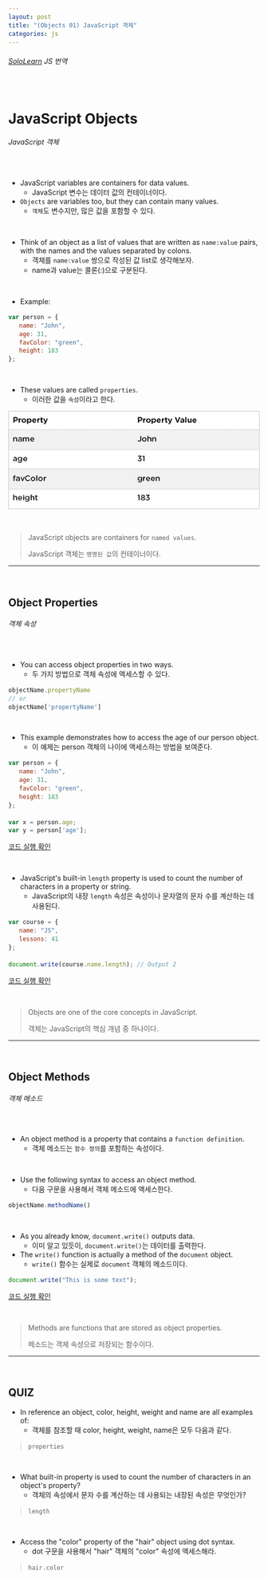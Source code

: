 ```yaml
---
layout: post
title: "(Objects 01) JavaScript 객체"
categories: js
---
```


###### [SoloLearn](https://www.sololearn.com/) JS 번역

<br>

# JavaScript Objects

###### JavaScript 객체

<br>

- JavaScript variables are containers for data values.
  - JavaScript 변수는 데이터 값의 컨테이너이다.
- `Objects` are variables too, but they can contain many values.
  - `객체`도 변수지만, 많은 값을 포함할 수 있다.

<br>

- Think of an object as a list of values that are written as `name:value` pairs, with the names and the values separated by colons.
  - 객체를 `name:value` 쌍으로 작성된 값 list로 생각해보자.
  - name과 value는 콜론(:)으로 구분된다.

<br>

- Example:

```js
var person = {
   name: "John",
   age: 31,
   favColor: "green",
   height: 183
};
```

<br>

- These values are called `properties`.
  - 이러한 값을 `속성`이라고 한다.

![img](/assets/img/js-sololearn-object-01-01.png)

<br>

> JavaScript objects are containers for `named values`.
>
> JavaScript 객체는 `명명된 값`의 컨테이너이다.

------

<br>

## Object Properties

###### 객체 속성

<br>

- You can access object properties in two ways.
  - 두 가지 방법으로 객체 속성에 액세스할 수 있다.

```js
objectName.propertyName
// or
objectName['propertyName']
```

<br>

- This example demonstrates how to access the age of our person object.
  - 이 예제는 person 객체의 나이에 액세스하는 방법을 보여준다.

```js
var person = {
   name: "John",
   age: 31,
   favColor: "green",
   height: 183
};

var x = person.age;
var y = person['age'];
```

[코드 실행 확인](https://code.sololearn.com/686/#js)

<br>

- JavaScript's built-in `length` property is used to count the number of characters in a property or string.
  - JavaScript의 내장 `length` 속성은 속성이나 문자열의 문자 수를 계산하는 데 사용된다.

```js
var course = {
   name: "JS",
   lessons: 41
};

document.write(course.name.length);	// Output 2
```

[코드 실행 확인](https://code.sololearn.com/687/#js)

<br>

> Objects are one of the core concepts in JavaScript.
>
> 객체는 JavaScript의 핵심 개념 중 하나이다.

------

<br>

## Object Methods

###### 객체 메소드

<br>

- An object method is a property that contains a `function definition`.
  - 객체 메소드는 `함수 정의`를 포함하는 속성이다.

<br>

- Use the following syntax to access an object method.
  - 다음 구문을 사용해서 객체 메소드에 액세스한다.

```js
objectName.methodName()
```

<br>

- As you already know, `document.write()` outputs data.
  - 이미 알고 있듯이, `document.write()`는 데이터를 출력한다.
- The `write()` function is actually a method of the `document` object.
  - `write()` 함수는 실제로 `document` 객체의 메소드이다.

```js
document.write("This is some text");
```

[코드 실행 확인](https://code.sololearn.com/688/#js)

<br>

> Methods are functions that are stored as object properties.
>
> 메소드는 객체 속성으로 저장되는 함수이다.

------

<br>

## QUIZ

- In reference an object, color, height, weight and name are all examples of:
  - 객체를 참조할 때 color, height, weight, name은 모두 다음과 같다.

> `properties`

<br>

- What built-in property is used to count the number of characters in an object's property?
  - 객체의 속성에서 문자 수를 계산하는 데 사용되는 내장된 속성은 무엇인가?

> `length`

<br>

- Access the "color" property of the "hair" object using dot syntax.
  - dot 구문을 사용해서 "hair" 객체의 "color" 속성에 액세스해라.

> `hair.color`

<br>
